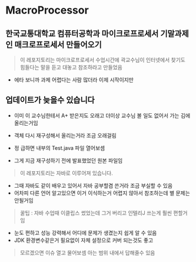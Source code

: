 # MacroProcessor
## 한국교통대학교 컴퓨터공학과 마이크로프로세서 기말과제인 매크로프로세서 만들어오기

> 이 레포지토리는 마이크로프로세서 수업시간에 곽교수님이 인터넷에서 찾기도 힘들다는 말을 듣고 대놓고 참조하라고 만들었음
* 에타 보니까 과제 어렵다는 사람 많더라 이제 시작이지만


## 업데이트가 늦을수 있습니다
* 이미 이 교수님한테서 A+ 받은지도 오래고 더이상 교수님 볼 일도 없어서 가는 김에 올리는거임
* 객체 다시 재구성해서 올리는거라 조금 오래걸림

* 정 급하면 내부의 Test.java 파일 열어보셈
* 그게 지금 재구성하기 전에 발표했었던 원본 파일임


> 이 레포지토리는 자바로 이루어져 있습니다.
* 그때 자바도 같이 배우고 있어서 자바 공부할겸 쓴거라 조금 부실할 수 있음
* 어차피 다른 언어 알고있으면 이거 이식하는거 어렵지 않아서 참조하는데 별 문제는 안될거임

> 꿀팁 : 자바 수업때 이클립스 썼었는데 그거 버리고 인텔리J 쓰는게 훨씬 편할거임
* 눈도 편하고 성능 강력해서 어디에 문제가 생겼는지 쉽게 알 수 있음
* JDK 환경변수같은거 필요없이 자체 설정으로 커버 되는것도 좋고

> 모르겠으면 이슈 열고 물어보셈 아는 범위 내에서 답해줄수 있음 
